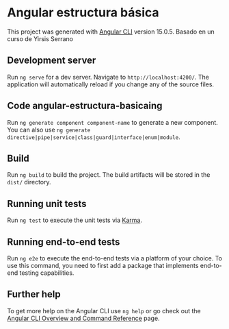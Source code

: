 # Angular estructura básica

This project was generated with [Angular CLI](https://github.com/angular/angular-cli) version 15.0.5.
Basado en un curso de Yirsis Serrano

## Development server

Run `ng serve` for a dev server. Navigate to `http://localhost:4200/`. The application will automatically reload if you change any of the source files.

## Code angular-estructura-basicaing

Run `ng generate component component-name` to generate a new component. You can also use `ng generate directive|pipe|service|class|guard|interface|enum|module`.

## Build

Run `ng build` to build the project. The build artifacts will be stored in the `dist/` directory.

## Running unit tests

Run `ng test` to execute the unit tests via [Karma](https://karma-runner.github.io).

## Running end-to-end tests

Run `ng e2e` to execute the end-to-end tests via a platform of your choice. To use this command, you need to first add a package that implements end-to-end testing capabilities.

## Further help

To get more help on the Angular CLI use `ng help` or go check out the [Angular CLI Overview and Command Reference](https://angular.io/cli) page.
